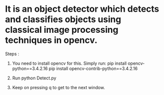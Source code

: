 # It is an object detector which detects and classifies objects using classical image processing techniques in opencv.

Steps :

1.  You need to install opencv for this. Simply run:
	pip install opencv-python==3.4.2.16
	pip install opencv-contrib-python==3.4.2.16

2. Run python Detect.py
3. Keep on pressing q to get to the next window.	
